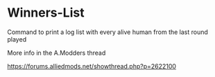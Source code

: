 # Winners-List
Command to print a log list with every alive human from the last round played

More info in the A.Modders thread

https://forums.alliedmods.net/showthread.php?p=2622100
